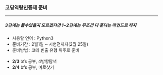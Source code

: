 ### 코딩역량인증제 준비
<hr></hr>

##### 3단계는 풀수있을지 모르겠지만 1~2단계는 무조건 다 푼다는 마인드로 하자

- 사용할 언어 : Python3
- 준비기간 : 2월1일 ~ 시험전까지(2월 25일)
- 준비방법 : 코테 빈출 유형 위주로 준비
<br><br>
- **2/3** bfs 공부, 4방향탐색
- **2/4** bfs 공부, 미로찾기
